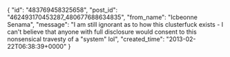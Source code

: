  {
   "id": "483769458325658",
   "post_id": "462493170453287_480677688634835",
   "from_name": "Icbeonne Senama",
   "message": "I am still ignorant as to how this clusterfuck exists - I can't believe that anyone with full disclosure would consent to this nonsensical travesty of a \"system\" lol",
   "created_time": "2013-02-22T06:38:39+0000"
 }

